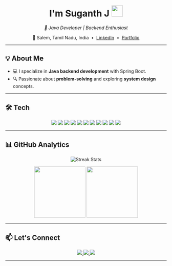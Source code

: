 <!-- GitHub Profile README for Suganth46 -->

<h1 align="center">
  I'm Suganth J <img src="https://media.giphy.com/media/hvRJCLFzcasrR4ia7z/giphy.gif" width="35px" />
</h1>

<p align="center">
  <em>🚀 Java Developer | Backend Enthusiast </em>
</p>

<p align="center">
  📍 Salem, Tamil Nadu, India &nbsp;•&nbsp;
  <a href="https://www.linkedin.com/in/suganth-j-3507b2293" target="_blank">LinkedIn</a> &nbsp;•&nbsp;
  <a href="https://suganth46.netlify.app/" target="_blank">Portfolio</a>
</p>

---

## 💡 About Me

- 💻 I specialize in **Java backend development** with Spring Boot.  
- 🔍 Passionate about **problem-solving** and exploring **system design** concepts.  
---

## 🛠 Tech 

<p align="center">
  <img src="https://img.shields.io/badge/Java-ED8B00?style=for-the-badge&logo=openjdk&logoColor=white" />
  <img src="https://img.shields.io/badge/Python-3776AB?style=for-the-badge&logo=python&logoColor=white" />
  <img src="https://img.shields.io/badge/C-00599C?style=for-the-badge&logo=c&logoColor=white" />
  <img src="https://img.shields.io/badge/Spring%20Boot-6DB33F?style=for-the-badge&logo=springboot&logoColor=white" />
  <img src="https://img.shields.io/badge/MySQL-4479A1?style=for-the-badge&logo=mysql&logoColor=white" />
  <img src="https://img.shields.io/badge/MongoDB-4EA94B?style=for-the-badge&logo=mongodb&logoColor=white" />
  <img src="https://img.shields.io/badge/PostgreSQL-316192?style=for-the-badge&logo=postgresql&logoColor=white" />
  <img src="https://img.shields.io/badge/HTML5-E34F26?style=for-the-badge&logo=html5&logoColor=white" />
  <img src="https://img.shields.io/badge/CSS3-1572B6?style=for-the-badge&logo=css3&logoColor=white" />
  <img src="https://img.shields.io/badge/Git-F05032?style=for-the-badge&logo=git&logoColor=white" />
  <img src="https://img.shields.io/badge/Postman-FF6C37?style=for-the-badge&logo=postman&logoColor=white" />
</p>

---

## 📊 GitHub Analytics

<p align="center">
  <img src="https://github-readme-streak-stats.herokuapp.com/?user=Suganth46&theme=dark" alt="Streak Stats" />
</p>

<p align="center">
  <img src="https://github-readme-stats.vercel.app/api?username=Suganth46&show_icons=true&theme=dark&count_private=true" height="160" />
  <img src="https://github-readme-stats.vercel.app/api/top-langs/?username=Suganth46&layout=compact&theme=dark" height="160" />
</p>

---



## 📫 Let's Connect

<p align="center">
  <a href="https://www.linkedin.com/in/suganth-j-3507b2293" target="_blank">
    <img src="https://img.shields.io/badge/LinkedIn-0077B5?style=for-the-badge&logo=linkedin&logoColor=white" />
  </a>
  <a href="mailto:suganthj.dev@gmail.com">
    <img src="https://img.shields.io/badge/Email-D14836?style=for-the-badge&logo=gmail&logoColor=white" />
  </a>
  <a href="https://suganth46.netlify.app/" target="_blank">
    <img src="https://img.shields.io/badge/Portfolio-000000?style=for-the-badge&logo=About.me&logoColor=white" />
  </a>
</p>

---
